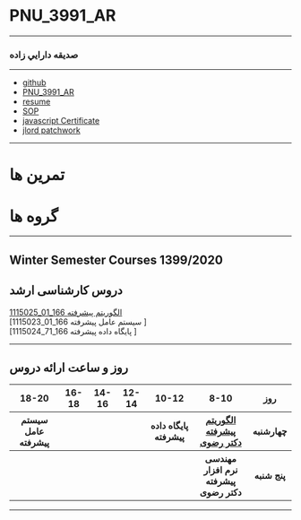 # PNU_3991_AR
---------
### صديقه دارايي زاده
 
---
- [github](https://github.com/sedighedaraeizade)
- [PNU_3991_AR](https://github.com/sedighedaraeizade/PNU-3991-AR/)
- [resume]()
- [SOP]() 
- [javascript Certificate](https://github.com/sedighedaraeizade/PNU-3991-AR/blob/main/cert-1024-20742831.pdf)
- [jlord patchwork]()
  
------------------

# تمرین ها

# گروه ها
------------------
## Winter Semester Courses 1399/2020

## دروس کارشناسی ارشد

[1115025_01_166   الگوریتم پیشرفته ](https://github.com/AliRazavi-edu/PNU_3991/tree/master/_MSc/AdvancedAlgorithms)
<br>
[1115023_01_166 سیستم عامل پیشرفته ]
<br>
[1115024_71_166 پایگاه داده پیشرفته ]
<br>

--------------

## روز و ساعت ارائه دروس

<table style="width:100%">
  <tr>
    <th>18-20</th>
    <th>16-18</th>
    <th>14-16</th>
    <th>12-14</th>
    <th>10-12</th>
    <th>8-10</th>
    <th>روز</th>
  </tr>
   <tr>
    <th>سیستم عامل پیشرفته</th>
    <th></th>
    <th></th>
    <th></th>
    <th>پایگاه داده پیشرفته</th>
    <th><a href="https://github.com/AliRazavi-edu/PNU_3991/tree/master/_MSc/AdvancedAlgorithms" >الگوریتم پیشرفته<br>دکتر رضوی</th>
    <th>چهارشنبه</th>
  </tr>
  <tr>
  <th></th>
    <th></th>
    <th></th>
    <th></th>
    <th></th>
    <th>مهندسی نرم افزار پیشرفته<br>دکتر رضوی</th>
    <th>پنج شنبه</th>
  </tr>
</table>

--------------

